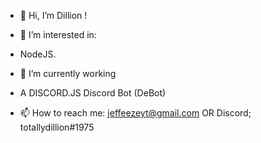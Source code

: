 - 👋 Hi, I’m Dillion !

- 👀 I’m interested in:
- NodeJS.

- 🌱 I’m currently working
- A DISCORD.JS Discord Bot (DeBot)


- 📫 How to reach me:
jeffeezeyt@gmail.com OR Discord; totallydillion#1975

<!---
totallydillion/totallydillion is a ✨ special ✨ repository because its `README.md` (this file) appears on your GitHub profile.
You can click the Preview link to take a look at your changes.
--->
